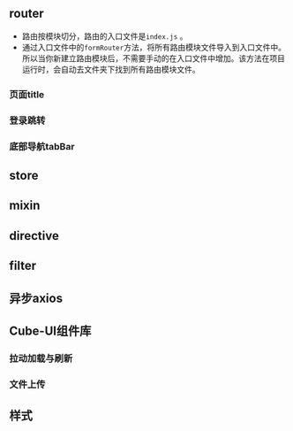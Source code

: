 ## router

- 路由按模块切分，路由的入口文件是`index.js` 。 
- 通过入口文件中的`formRouter`方法，将所有路由模块文件导入到入口文件中。所以当你新建立路由模块后，不需要手动的在入口文件中增加。该方法在项目运行时，会自动去文件夹下找到所有路由模块文件。

### 页面title

### 登录跳转

### 底部导航tabBar

## store

## mixin

## directive

## filter

## 异步axios

## Cube-UI组件库

### 拉动加载与刷新

### 文件上传

## 样式







